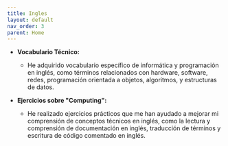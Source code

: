 ```yaml
---
title: Ingles
layout: default
nav_order: 3
parent: Home
---
```


- **Vocabulario Técnico:**
  - He adquirido vocabulario específico de informática y programación en inglés, como términos relacionados con hardware, software, redes, programación orientada a objetos, algoritmos, y estructuras de datos.
  
- **Ejercicios sobre "Computing":**
  - He realizado ejercicios prácticos que me han ayudado a mejorar mi comprensión de conceptos técnicos en inglés, como la lectura y comprensión de documentación en inglés, traducción de términos y escritura de código comentado en inglés.
